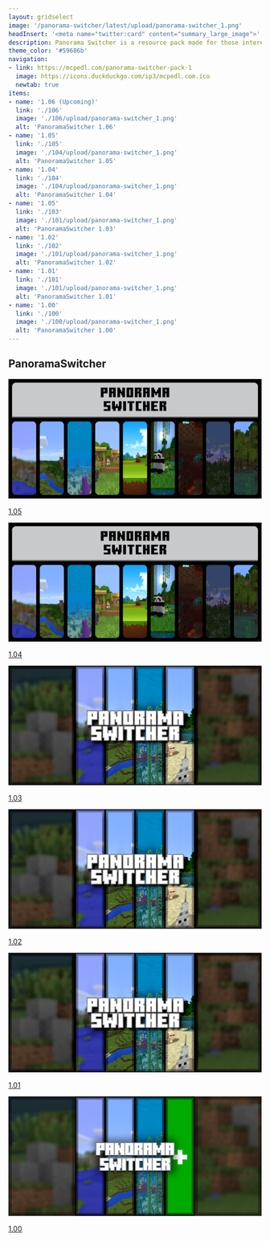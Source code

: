 ```yaml
---
layout: gridselect
image: '/panorama-switcher/latest/upload/panorama-switcher_1.png'
headInsert: '<meta name="twitter:card" content="summary_large_image">'
description: Panorama Switcher is a resource pack made for those interested in revisiting the older panoramas of Minecraft, I've gathered most of the panoramas ever used in Minecraft, and now it's time to share those panoramas with you!
theme_color: '#59686b'
navigation:
- link: https://mcpedl.com/panorama-switcher-pack-1
  image: https://icons.duckduckgo.com/ip3/mcpedl.com.ico
  newtab: true
items:
- name: '1.06 (Upcoming)'
  link: './106'
  image: './106/upload/panorama-switcher_1.png'
  alt: 'PanoramaSwitcher 1.06'
- name: '1.05'
  link: './105'
  image: './104/upload/panorama-switcher_1.png'
  alt: 'PanoramaSwitcher 1.05'
- name: '1.04'
  link: './104'
  image: './104/upload/panorama-switcher_1.png'
  alt: 'PanoramaSwitcher 1.04'
- name: '1.05'
  link: './103'
  image: './101/upload/panorama-switcher_1.png'
  alt: 'PanoramaSwitcher 1.03'
- name: '1.02'
  link: './102'
  image: './101/upload/panorama-switcher_1.png'
  alt: 'PanoramaSwitcher 1.02'
- name: '1.01'
  link: './101'
  image: './101/upload/panorama-switcher_1.png'
  alt: 'PanoramaSwitcher 1.01'
- name: '1.00'
  link: './100'
  image: './100/upload/panorama-switcher_1.png'
  alt: 'PanoramaSwitcher 1.00'
---
```

## PanoramaSwitcher
<div class="home-content-container"><a class="home-content-image" href="./105"><img src="./104/upload/panorama-switcher_1.png" onerror="this.src='/assets/images/featuredimage.png'" alt="Version 1.05"><p>1.05</p></a><a class="home-content-image" href="./104"><img src="./104/upload/panorama-switcher_1.png" onerror="this.src='/assets/images/featuredimage.png'" alt="Version 1.04"><p>1.04</p></a><a class="home-content-image" href="./103"><img src="./101/upload/panorama-switcher_1.png" onerror="this.src='/assets/images/featuredimage.png'" alt="Version 1.03"><p>1.03</p></a><a class="home-content-image" href="./102"><img src="./101/upload/panorama-switcher_1.png" onerror="this.src='/assets/images/featuredimage.png'" alt="Version 1.02"><p>1.02</p></a><a class="home-content-image" href="./101"><img src="./101/upload/panorama-switcher_1.png" onerror="this.src='/assets/images/featuredimage.png'" alt="Version 1.01"><p>1.01</p></a><a class="home-content-image" href="./100"><img src="./100/upload/panorama-switcher_1.png" onerror="this.src='/assets/images/featuredimage.png'" alt="Version 1.00"><p>1.00</p></a></div>
